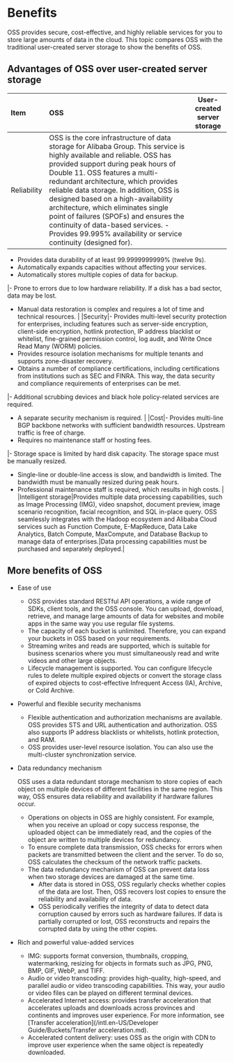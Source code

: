 # Benefits

OSS provides secure, cost-effective, and highly reliable services for you to store large amounts of data in the cloud. This topic compares OSS with the traditional user-created server storage to show the benefits of OSS.

## Advantages of OSS over user-created server storage

|Item|OSS|User-created server storage|
|:---|:--|---------------------------|
|Reliability|OSS is the core infrastructure of data storage for Alibaba Group. This service is highly available and reliable. OSS has provided support during peak hours of Double 11. OSS features a multi-redundant architecture, which provides reliable data storage. In addition, OSS is designed based on a high-availability architecture, which eliminates single point of failures \(SPOFs\) and ensures the continuity of data-based services. -   Provides 99.995% availability or service continuity \(designed for\).
-   Provides data durability of at least 99.9999999999% \(twelve 9s\).
-   Automatically expands capacities without affecting your services.
-   Automatically stores multiple copies of data for backup.

|-   Prone to errors due to low hardware reliability. If a disk has a bad sector, data may be lost.
-   Manual data restoration is complex and requires a lot of time and technical resources. |
|Security|-   Provides multi-level security protection for enterprises, including features such as server-side encryption, client-side encryption, hotlink protection, IP address blacklist or whitelist, fine-grained permission control, log audit, and Write Once Read Many \(WORM\) policies.
-   Provides resource isolation mechanisms for multiple tenants and supports zone-disaster recovery.
-   Obtains a number of compliance certifications, including certifications from institutions such as SEC and FINRA. This way, the data security and compliance requirements of enterprises can be met.

|-   Additional scrubbing devices and black hole policy-related services are required.
-   A separate security mechanism is required. |
|Cost|-   Provides multi-line BGP backbone networks with sufficient bandwidth resources. Upstream traffic is free of charge.
-   Requires no maintenance staff or hosting fees.

|-   Storage space is limited by hard disk capacity. The storage space must be manually resized.
-   Single-line or double-line access is slow, and bandwidth is limited. The bandwidth must be manually resized during peak hours.
-   Professional maintenance staff is required, which results in high costs. |
|Intelligent storage|Provides multiple data processing capabilities, such as Image Processing \(IMG\), video snapshot, document preview, image scenario recognition, facial recognition, and SQL in-place query. OSS seamlessly integrates with the Hadoop ecosystem and Alibaba Cloud services such as Function Compute, E-MapReduce, Data Lake Analytics, Batch Compute, MaxCompute, and Database Backup to manage data of enterprises.|Data processing capabilities must be purchased and separately deployed.|

## More benefits of OSS

-   Ease of use
    -   OSS provides standard RESTful API operations, a wide range of SDKs, client tools, and the OSS console. You can upload, download, retrieve, and manage large amounts of data for websites and mobile apps in the same way you use regular file systems.
    -   The capacity of each bucket is unlimited. Therefore, you can expand your buckets in OSS based on your requirements.
    -   Streaming writes and reads are supported, which is suitable for business scenarios where you must simultaneously read and write videos and other large objects.
    -   Lifecycle management is supported. You can configure lifecycle rules to delete multiple expired objects or convert the storage class of expired objects to cost-effective Infrequent Access \(IA\), Archive, or Cold Archive.
-   Powerful and flexible security mechanisms
    -   Flexible authentication and authorization mechanisms are available. OSS provides STS and URL authentication and authorization. OSS also supports IP address blacklists or whitelists, hotlink protection, and RAM.
    -   OSS provides user-level resource isolation. You can also use the multi-cluster synchronization service.
-   Data redundancy mechanism

    OSS uses a data redundant storage mechanism to store copies of each object on multiple devices of different facilities in the same region. This way, OSS ensures data reliability and availability if hardware failures occur.

    -   Operations on objects in OSS are highly consistent. For example, when you receive an upload or copy success response, the uploaded object can be immediately read, and the copies of the object are written to multiple devices for redundancy.
    -   To ensure complete data transmission, OSS checks for errors when packets are transmitted between the client and the server. To do so, OSS calculates the checksum of the network traffic packets.
    -   The data redundancy mechanism of OSS can prevent data loss when two storage devices are damaged at the same time.
        -   After data is stored in OSS, OSS regularly checks whether copies of the data are lost. Then, OSS recovers lost copies to ensure the reliability and availability of data.
        -   OSS periodically verifies the integrity of data to detect data corruption caused by errors such as hardware failures. If data is partially corrupted or lost, OSS reconstructs and repairs the corrupted data by using the other copies.
-   Rich and powerful value-added services
    -   IMG: supports format conversion, thumbnails, cropping, watermarking, resizing for objects in formats such as JPG, PNG, BMP, GIF, WebP, and TIFF.
    -   Audio or video transcoding: provides high-quality, high-speed, and parallel audio or video transcoding capabilities. This way, your audio or video files can be played on different terminal devices.
    -   Accelerated Internet access: provides transfer acceleration that accelerates uploads and downloads across provinces and continents and improves user experience. For more information, see [Transfer acceleration](/intl.en-US/Developer Guide/Buckets/Transfer acceleration.md).
    -   Accelerated content delivery: uses OSS as the origin with CDN to improve user experience when the same object is repeatedly downloaded.


